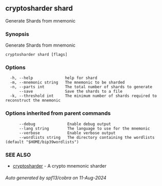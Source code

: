 ## cryptosharder shard

Generate Shards from mnemonic

### Synopsis

Generate Shards from mnemonic

```
cryptosharder shard [flags]
```

### Options

```
  -h, --help              help for shard
  -m, --mnemonic string   The mnemonic to be sharded
  -n, --parts int         The total number of shards to generate
      --save              Save the shards to a file
  -k, --threshold int     The minimum number of shards required to reconstruct the mnemonic
```

### Options inherited from parent commands

```
      --debug              Enable debug output
      --lang string        The language to use for the mnemonic
      --verbose            Enable verbose output
      --wordlists string   The directory containing the wordlists (default "$HOME/bip39wordlists")
```

### SEE ALSO

* [cryptosharder](cryptosharder.md)	 - A crypto mnemonic sharder

###### Auto generated by spf13/cobra on 11-Aug-2024
